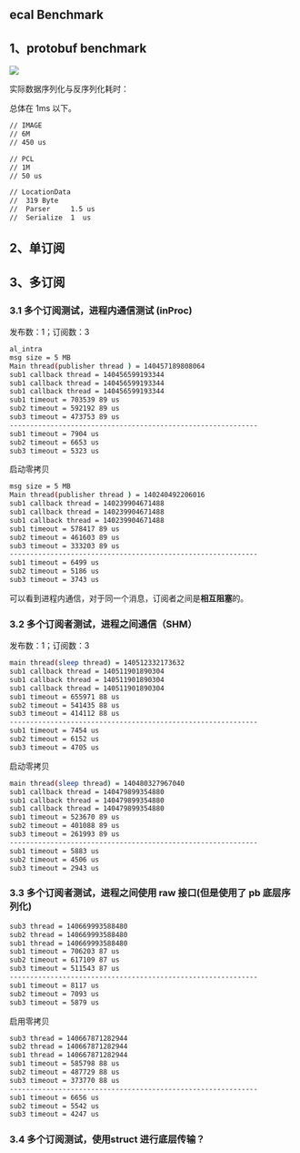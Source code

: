 ## ecal Benchmark

## 1、protobuf benchmark

![](/run/user/1000/doc/f2ea8cb1/protobufParaser.png)

实际数据序列化与反序列化耗时：

总体在 1ms 以下。

```bash
// IMAGE
// 6M
// 450 us

// PCL
// 1M
// 50 us

// LocationData
//  319 Byte
//  Parser     1.5 us
//  Serialize  1  us
```



## 2、单订阅

## 3、多订阅

### 3.1 多个订阅测试，进程内通信测试 (inProc)

发布数：1；订阅数：3

```bash
al_intra
msg size = 5 MB
Main thread(publisher thread ) = 140457189808064
sub1 callback thread = 140456599193344
sub1 callback thread = 140456599193344
sub1 callback thread = 140456599193344
sub1 timeout = 703539 89 us
sub2 timeout = 592192 89 us
sub3 timeout = 473753 89 us
-------------------------------------------------------------
sub1 timeout = 7904 us
sub2 timeout = 6653 us
sub3 timeout = 5323 us
```

启动零拷贝

```bash
msg size = 5 MB
Main thread(publisher thread ) = 140240492206016
sub1 callback thread = 140239904671488
sub1 callback thread = 140239904671488
sub1 callback thread = 140239904671488
sub1 timeout = 578417 89 us
sub2 timeout = 461603 89 us
sub3 timeout = 333203 89 us
-------------------------------------------------------------
sub1 timeout = 6499 us
sub2 timeout = 5186 us
sub3 timeout = 3743 us
```

可以看到进程内通信，对于同一个消息，订阅者之间是**相互阻塞**的。

### 3.2 多个订阅者测试，进程之间通信（SHM）

发布数：1；订阅数：3

```bash
main thread(sleep thread) = 140512332173632
sub1 callback thread = 140511901890304
sub1 callback thread = 140511901890304
sub1 callback thread = 140511901890304
sub1 timeout = 655971 88 us
sub2 timeout = 541435 88 us
sub3 timeout = 414112 88 us
-------------------------------------------------------------
sub1 timeout = 7454 us
sub2 timeout = 6152 us
sub3 timeout = 4705 us
```

启动零拷贝

```bash
main thread(sleep thread) = 140480327967040
sub1 callback thread = 140479899354880
sub1 callback thread = 140479899354880
sub1 callback thread = 140479899354880
sub1 timeout = 523670 89 us
sub2 timeout = 401088 89 us
sub3 timeout = 261993 89 us
-------------------------------------------------------------
sub1 timeout = 5883 us
sub2 timeout = 4506 us
sub3 timeout = 2943 us
```

### 3.3 多个订阅者测试，进程之间使用 raw 接口(但是使用了 pb 底层序列化)

```bash
sub3 thread = 140669993588480
sub2 thread = 140669993588480
sub1 thread = 140669993588480
sub1 timeout = 706203 87 us
sub2 timeout = 617109 87 us
sub3 timeout = 511543 87 us
-------------------------------------------------------------
sub1 timeout = 8117 us
sub2 timeout = 7093 us
sub3 timeout = 5879 us
```

启用零拷贝

```bash
sub3 thread = 140667871282944
sub2 thread = 140667871282944
sub1 thread = 140667871282944
sub1 timeout = 585798 88 us
sub2 timeout = 487729 88 us
sub3 timeout = 373770 88 us
-------------------------------------------------------------
sub1 timeout = 6656 us
sub2 timeout = 5542 us
sub3 timeout = 4247 us
```

### 3.4 多个订阅测试，使用struct 进行底层传输？



